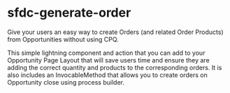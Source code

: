 # sfdc-generate-order
Give your users an easy way to create Orders (and related Order Products) from Opportunities without using CPQ. 

This simple lightning component and action that you can add to your Opportunity Page Layout that will save users time and ensure they are adding the correct quantity and products to the corresponding orders. It is also includes an InvocableMethod that allows you to create orders on Opportunity close using process builder.
